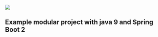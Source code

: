 [![](https://jitpack.io/v/feh-wilinando/domineospring-livraria.svg)](https://jitpack.io/#feh-wilinando/domineospring-livraria)

## Example modular project with java 9 and Spring Boot 2
